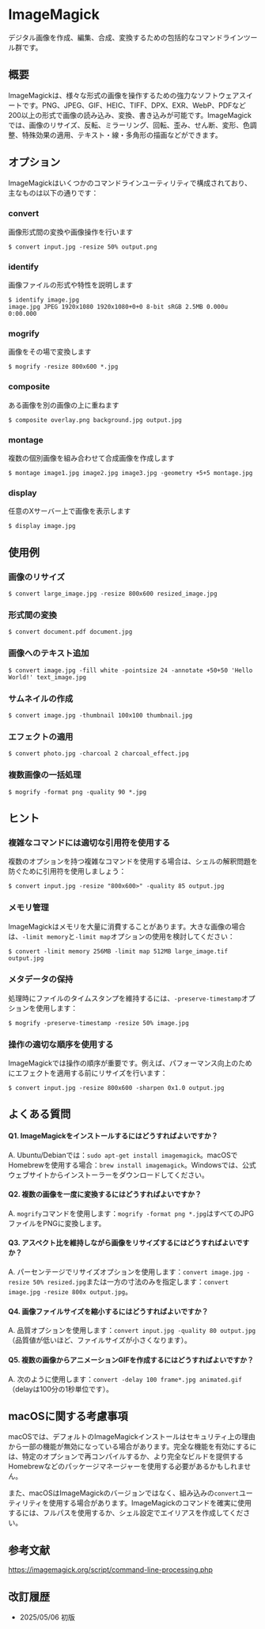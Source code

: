 # ImageMagick

デジタル画像を作成、編集、合成、変換するための包括的なコマンドラインツール群です。

## 概要

ImageMagickは、様々な形式の画像を操作するための強力なソフトウェアスイートです。PNG、JPEG、GIF、HEIC、TIFF、DPX、EXR、WebP、PDFなど200以上の形式で画像の読み込み、変換、書き込みが可能です。ImageMagickでは、画像のリサイズ、反転、ミラーリング、回転、歪み、せん断、変形、色調整、特殊効果の適用、テキスト・線・多角形の描画などができます。

## オプション

ImageMagickはいくつかのコマンドラインユーティリティで構成されており、主なものは以下の通りです：

### **convert**

画像形式間の変換や画像操作を行います

```console
$ convert input.jpg -resize 50% output.png
```

### **identify**

画像ファイルの形式や特性を説明します

```console
$ identify image.jpg
image.jpg JPEG 1920x1080 1920x1080+0+0 8-bit sRGB 2.5MB 0.000u 0:00.000
```

### **mogrify**

画像をその場で変換します

```console
$ mogrify -resize 800x600 *.jpg
```

### **composite**

ある画像を別の画像の上に重ねます

```console
$ composite overlay.png background.jpg output.jpg
```

### **montage**

複数の個別画像を組み合わせて合成画像を作成します

```console
$ montage image1.jpg image2.jpg image3.jpg -geometry +5+5 montage.jpg
```

### **display**

任意のXサーバー上で画像を表示します

```console
$ display image.jpg
```

## 使用例

### 画像のリサイズ

```console
$ convert large_image.jpg -resize 800x600 resized_image.jpg
```

### 形式間の変換

```console
$ convert document.pdf document.jpg
```

### 画像へのテキスト追加

```console
$ convert image.jpg -fill white -pointsize 24 -annotate +50+50 'Hello World!' text_image.jpg
```

### サムネイルの作成

```console
$ convert image.jpg -thumbnail 100x100 thumbnail.jpg
```

### エフェクトの適用

```console
$ convert photo.jpg -charcoal 2 charcoal_effect.jpg
```

### 複数画像の一括処理

```console
$ mogrify -format png -quality 90 *.jpg
```

## ヒント

### 複雑なコマンドには適切な引用符を使用する

複数のオプションを持つ複雑なコマンドを使用する場合は、シェルの解釈問題を防ぐために引用符を使用しましょう：

```console
$ convert input.jpg -resize "800x600>" -quality 85 output.jpg
```

### メモリ管理

ImageMagickはメモリを大量に消費することがあります。大きな画像の場合は、`-limit memory`と`-limit map`オプションの使用を検討してください：

```console
$ convert -limit memory 256MB -limit map 512MB large_image.tif output.jpg
```

### メタデータの保持

処理時にファイルのタイムスタンプを維持するには、`-preserve-timestamp`オプションを使用します：

```console
$ mogrify -preserve-timestamp -resize 50% image.jpg
```

### 操作の適切な順序を使用する

ImageMagickでは操作の順序が重要です。例えば、パフォーマンス向上のためにエフェクトを適用する前にリサイズを行います：

```console
$ convert input.jpg -resize 800x600 -sharpen 0x1.0 output.jpg
```

## よくある質問

#### Q1. ImageMagickをインストールするにはどうすればよいですか？
A. Ubuntu/Debianでは：`sudo apt-get install imagemagick`。macOSでHomebrewを使用する場合：`brew install imagemagick`。Windowsでは、公式ウェブサイトからインストーラーをダウンロードしてください。

#### Q2. 複数の画像を一度に変換するにはどうすればよいですか？
A. `mogrify`コマンドを使用します：`mogrify -format png *.jpg`はすべてのJPGファイルをPNGに変換します。

#### Q3. アスペクト比を維持しながら画像をリサイズするにはどうすればよいですか？
A. パーセンテージでリサイズオプションを使用します：`convert image.jpg -resize 50% resized.jpg`または一方の寸法のみを指定します：`convert image.jpg -resize 800x output.jpg`。

#### Q4. 画像ファイルサイズを縮小するにはどうすればよいですか？
A. 品質オプションを使用します：`convert input.jpg -quality 80 output.jpg`（品質値が低いほど、ファイルサイズが小さくなります）。

#### Q5. 複数の画像からアニメーションGIFを作成するにはどうすればよいですか？
A. 次のように使用します：`convert -delay 100 frame*.jpg animated.gif`（delayは100分の1秒単位です）。

## macOSに関する考慮事項

macOSでは、デフォルトのImageMagickインストールはセキュリティ上の理由から一部の機能が無効になっている場合があります。完全な機能を有効にするには、特定のオプションで再コンパイルするか、より完全なビルドを提供するHomebrewなどのパッケージマネージャーを使用する必要があるかもしれません。

また、macOSはImageMagickのバージョンではなく、組み込みの`convert`ユーティリティを使用する場合があります。ImageMagickのコマンドを確実に使用するには、フルパスを使用するか、シェル設定でエイリアスを作成してください。

## 参考文献

https://imagemagick.org/script/command-line-processing.php

## 改訂履歴

- 2025/05/06 初版